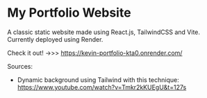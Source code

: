 # My Portfolio Website

A classic static website made using React.js, TailwindCSS and Vite. Currently deployed using Render.

Check it out! ->>> https://kevin-portfolio-kta0.onrender.com/

Sources:
- Dynamic background using Tailwind with this technique: https://www.youtube.com/watch?v=Tmkr2kKUEgU&t=127s
